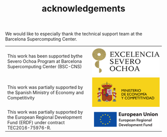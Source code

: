 ﻿---
title: "acknowledgements"
bg: #9AD1F5
color: black
style: center
fa-icon: thumbs-up
---

We would like to especially thank the technical support team at the Barcelona Supercomputing Center.

|   |   |
|:--|:-:|
| This work has been supported bythe Severo Ochoa Program at Barcelona Supercomputing Center (BSC-CNS)  | ![logo-severo] |
| This work was partially supported by the Spanish Ministry of Economy and Competitivity | ![logo-SpanMinEcoComp] |
| This work was partially supported by the European Regional Development Fund (ERDF) under contract TEC2016-75976-R.| ![logo-ERDF] |

[logo-severo]:./assets/logos/severo.png "Severo Ochoa"
[logo-SpanMinEcoComp]:./assets/logos/ministerioEconomia.png "Ministerio De Economia Y Competitividad"
[logo-ERDF]:./assets/logos/erdf.png "European Regional Development Fund"


